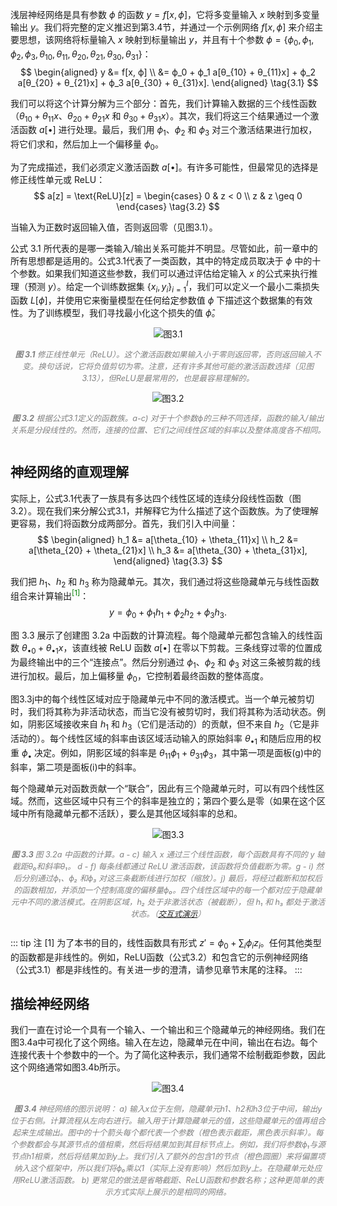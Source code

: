 浅层神经网络是具有参数 $ϕ$ 的函数 $y = f[x, ϕ]$，它将多变量输入 $x$ 映射到多变量输出 $y$。我们将完整的定义推迟到第3.4节，并通过一个示例网络 $f[x, ϕ]$ 来介绍主要思想，该网络将标量输入 $x$ 映射到标量输出 $y$，并且有十个参数 $ϕ = \{ ϕ_0, ϕ_1, ϕ_2, ϕ_3, θ_{10}, θ_{11}, θ_{20}, θ_{21}, θ_{30}, θ_{31} \}$：
$$ \begin{aligned}
y &= f[x, ϕ] \\
&= ϕ_0 + ϕ_1 a[θ_{10} + θ_{11}x] + ϕ_2 a[θ_{20} + θ_{21}x] + ϕ_3 a[θ_{30} + θ_{31}x].
\end{aligned} \tag{3.1} $$

我们可以将这个计算分解为三个部分：首先，我们计算输入数据的三个线性函数 （$θ_{10} + θ_{11}x$、$θ_{20} + θ_{21}x$ 和 $θ_{30} + θ_{31}x$）。其次，我们将这三个结果通过一个激活函数 $a[•]$ 进行处理。最后，我们用 $ϕ_1$、$ϕ_2$ 和 $ϕ_3$ 对三个激活结果进行加权，将它们求和，然后加上一个偏移量 $ϕ_0$。

为了完成描述，我们必须定义激活函数 $a[•]$。有许多可能性，但最常见的选择是修正线性单元或 ReLU：
$$ a[z] = \text{ReLU}[z] = \begin{cases}
0 &  z < 0 \\
z &  z \geq 0
\end{cases} \tag{3.2} $$

当输入为正数时返回输入值，否则返回零（见图3.1）。

公式 3.1 所代表的是哪一类输入/输出关系可能并不明显。尽管如此，前一章中的所有思想都是适用的。公式3.1代表了一类函数，其中的特定成员取决于 $ϕ$ 中的十个参数。如果我们知道这些参数，我们可以通过评估给定输入 $x$ 的公式来执行推理（预测 $y$）。给定一个训练数据集 $\{ x_i, y_i \}_{i=1}^I$，我们可以定义一个最小二乘损失函数 $L[ϕ]$，并使用它来衡量模型在任何给定参数值 $ϕ$ 下描述这个数据集的有效性。为了训练模型，我们寻找最小化这个损失的值 $\hat{ϕ}$。

<div style="display: flex; justify-content: center; align-items: center; flex-direction: column;">
  <img src="/fig3.1.png" alt="图3.1" style="max-width: 100%;">
  <p style="text-align: center; font-style: italic; color: gray; font-size: 0.9em;"><strong>图 3.1</strong> 修正线性单元（ReLU）。这个激活函数如果输入小于零则返回零，否则返回输入不变。换句话说，它将负值剪切为零。注意，还有许多其他可能的激活函数选择（见图3.13），但ReLU是最常用的，也是最容易理解的。</p>
</div>

<div style="display: flex; justify-content: center; align-items: center; flex-direction: column;">
  <img src="/fig3.2.png" alt="图3.2" style="max-width: 100%;">
  <p style="text-align: center; font-style: italic; color: gray; font-size: 0.9em;"><strong>图 3.2</strong> 根据公式3.1定义的函数族。a-c) 对于十个参数ϕ的三种不同选择，函数的输入/输出关系是分段线性的。然而，连接的位置、它们之间线性区域的斜率以及整体高度各不相同。</p>
</div>

## 神经网络的直观理解

实际上，公式3.1代表了一族具有多达四个线性区域的连续分段线性函数（图3.2）。现在我们来分解公式3.1，并解释它为什么描述了这个函数族。为了使理解更容易，我们将函数分成两部分。首先，我们引入中间量：
$$ \begin{aligned}
h_1 &= a[\theta_{10} + \theta_{11}x] \\
h_2 &= a[\theta_{20} + \theta_{21}x] \\
h_3 &= a[\theta_{30} + \theta_{31}x],
\end{aligned} \tag{3.3} $$

我们把 $h_1$、$h_2$ 和 $h_3$ 称为隐藏单元。其次，我们通过将这些隐藏单元与线性函数组合来计算输出<sup style="color: green;">[1]</sup>：
$$ y = ϕ_0 + ϕ_1 h_1 + ϕ_2 h_2 + ϕ_3 h_3. \tag{3.4} $$

图 3.3 展示了创建图 3.2a 中函数的计算流程。每个隐藏单元都包含输入的线性函数 $θ_{•0} + θ_{•1}x$，该直线被 ReLU 函数 $a[•]$ 在零以下剪裁。三条线穿过零的位置成为最终输出中的三个“连接点”。然后分别通过 $ϕ_1$、$ϕ_2$ 和 $ϕ_3$ 对这三条被剪裁的线进行加权。最后，加上偏移量 $ϕ_0$，它控制着最终函数的整体高度。

图3.3j中的每个线性区域对应于隐藏单元中不同的激活模式。当一个单元被剪切时，我们将其称为非活动状态，而当它没有被剪切时，我们将其称为活动状态。例如，阴影区域接收来自 $h_1$ 和 $h_3$（它们是活动的）的贡献，但不来自 $h_2$（它是非活动的）。每个线性区域的斜率由该区域活动输入的原始斜率 $θ_{•1}$ 和随后应用的权重 $ϕ_{•}$ 决定。例如，阴影区域的斜率是 $θ_{11}ϕ_1 + θ_{31}ϕ_3$，其中第一项是面板(g)中的斜率，第二项是面板(i)中的斜率。

每个隐藏单元对函数贡献一个“联合”，因此有三个隐藏单元时，可以有四个线性区域。然而，这些区域中只有三个的斜率是独立的；第四个要么是零（如果在这个区域中所有隐藏单元都不活跃），要么是其他区域斜率的总和。

<div style="display: flex; justify-content: center; align-items: center; flex-direction: column;">
  <img src="/fig3.3.png" alt="图3.3" style="max-width: 100%;">
  <p style="text-align: center; font-style: italic; color: gray; font-size: 0.9em;"><strong>图 3.3 </strong>图 3.2a 中函数的计算。a - c) 输入 x 通过三个线性函数，每个函数具有不同的 y 轴截距θ₀和斜率θ₁。
d - f) 每条线都通过 ReLU 激活函数，该函数将负值截断为零。g - i) 然后分别通过ϕ₁、ϕ₂ 和ϕ₃ 对这三条截断线进行加权（缩放）。j) 最后，将经过截断和加权后的函数相加，并添加一个控制高度的偏移量ϕ₀。四个线性区域中的每一个都对应于隐藏单元中不同的激活模式。在阴影区域，h₂ 处于非激活状态（被截断），但 h₁ 和 h₃ 都处于激活状态。（<a href="https://udlbook.github.io/udlfigures/">交互式演示</a>）</p>
</div>

::: tip 注
[1] 为了本书的目的，线性函数具有形式 $z' = ϕ_0 + ∑_i ϕ_i z_i$。任何其他类型的函数都是非线性的。例如，ReLU函数（公式3.2）和包含它的示例神经网络（公式3.1）都是非线性的。有关进一步的澄清，请参见章节末尾的注释。
:::

## 描绘神经网络

我们一直在讨论一个具有一个输入、一个输出和三个隐藏单元的神经网络。我们在图3.4a中可视化了这个网络。输入在左边，隐藏单元在中间，输出在右边。每个连接代表十个参数中的一个。为了简化这种表示，我们通常不绘制截距参数，因此这个网络通常如图3.4b所示。

<div style="display: flex; justify-content: center; align-items: center; flex-direction: column;">
  <img src="/fig3.4.png" alt="图3.4" style="max-width: 100%;">
  <p style="text-align: center; font-style: italic; color: gray; font-size: 0.9em;"><strong>图 3.4 </strong>神经网络的图示说明：
a) 输入x位于左侧，隐藏单元h1、h2和h3位于中间，输出y位于右侧。计算流程从左向右进行。输入用于计算隐藏单元的值，这些隐藏单元的值再组合起来生成输出。图中的十个箭头每个都代表一个参数（橙色表示截距，黑色表示斜率）。每个参数都会与其源节点的值相乘，然后将结果加到其目标节点上。例如，我们将参数ϕ₁与源节点h1相乘，然后将结果加到y上。我们引入了额外的包含1的节点（橙色圆圈）来将偏置项纳入这个框架中，所以我们将ϕ₀乘以1（实际上没有影响）然后加到y上。在隐藏单元处应用ReLU激活函数。
b) 更常见的做法是省略截距、ReLU函数和参数名称；这种更简单的表示方式实际上展示的是相同的网络。</p>
</div>